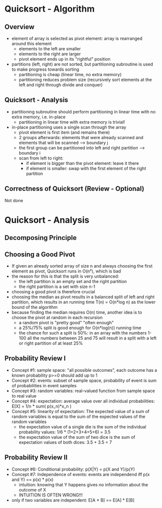# Quicksort - Algorithm

## Overview
- element of array is selected as pivot element: array is rearranged around this element 
    - elements to the left are smaller
    - elements to the right are larger
    - pivot element ends up in its "rightful" position
- partitions (left, right) are not sorted, but partitioning subroutine is used to make progress towards sorting
    - partitioning is cheap (linear time, no extra memory)
    - partitioning reduces problem size (recursively sort elements at the left and right through divide and conquer)

## Quicksort - Analysis
- partitioning subroutine should perform partitioning in linear time with no extra memory, i.e. in-place 
    - partitioning in linear time with extra memory is trivial!
- in-place partitioning uses a single scan through the array
    - pivot element is first item (and remains there)
    - 2 groups afterwards: elements that were already scanned and elements that will be scanned --> boundary j 
    - the first group can be partitioned into left and right partition --> boundary i
    - scan from left to right:
        - if element is bigger than the pivot element: leave it there
        - if element is smaller: swap with the first element of the right partition 
        
## Correctness of Quicksort (Review - Optional)

Not done

# Quicksort - Analysis

## Decomposing Principle


## Choosing a Good Pivot
- If given an already sorted array of size n and always choosing the first element as pivot, Quicksort runs in O(n²), which is bad
- the reason for this is that the split is very unbalanced: 
    - the left partition is an empty set and the right partition
    - the right partition is a set with size n-1
- choosing a good pivot is therefore crucial
- choosing the median as pivot results in a balanced split of left and right partition, which results in an running time T(n) = O(n*log n) as the lower bound of the algorithm
- because finding the median requires O(n) time, another idea is to choose the pivot at random in each recursion
    - a random pivot is "pretty good" "often enough"
    - a 25%/75% split is good enough for O(n*log(n)) running time
    - the chance for such a split is 50%: in an array with the numbers 1-100 all the numbers between 25 and 75 will result in a split with a left or right partition of at least 25%
    
## Probability Review I
- Concept #1: sample space: "all possible outcomes", each outcome has a known probability p>=0 should add up to 1
- Concept #2: events: subset of sample space, probability of event is sum of probabilities in event samples
- Concept #3: random variables: real-valued function from sample space to real value
- Concept #4: expectation: average value over all individual probabilities: E[X] = 1/n * sum( p(x_n)*x_n )
- Concept #5: linearity of expectation: The expected value of a sum of random variables is equal to the sum of the expected values of the random variables 
    - the expectation value of a single die is the sum of the individual probability values: 1/6 * (1+2+3+4+5+6) = 3.5 
    - the expectation value of the sum of two dice is the sum of expectation values of both dices: 3.5 + 3.5 = 7 

## Probability Review II
- Concept #6: Conditional probability: p(X|Y) = p(X and Y)/p(Y) 
- Concept #7: Independence of events: events are independend iff p(x and Y) == p(x) * p(x)
    - intuition: knowing that Y happens gives no information about the outcome of X
    - INTUITION IS OFTEN WRONG!!!
- only if two variables are independent: E[A * B] == E[A] * E[B] 
